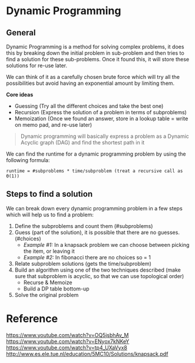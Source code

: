 # Dynamic Programming
## General
Dynamic Programming is a method for solving complex problems, it does this by breaking down the initial problem in sub-problem and then tries to find a solution for these sub-problems. Once it found this, it will store these solutions for re-use later.

We can think of it as a carefully chosen brute force which will try all the possibilities but avoid having an exponential amount by limiting them.

**Core ideas**
* Guessing (Try all the different choices and take the best one)
* Recursion (Express the solution of a problem in terms of subproblems)
* Memoization (Once we found an answer, store in a lookup table = write on memo pad, and re-use later)

> Dynamic programming will basically express a problem as a Dynamic Acyclic graph (DAG) and find the shortest path in it

We can find the runtime for a dynamic programming problem by using the following formula:
```
runtime = #subproblems * time/subproblem (treat a recursive call as Θ(1))
```

## Steps to find a solution
We can break down every dynamic programming problem in a few steps which will help us to find a problem:
1. Define the subproblems and count them (#subproblems)
2. Guess (part of the solution), it is possible that there are no guesses. (#choices)
    * *Example #1:* In a knapsack problem we can choose between picking the item, or leaving it
    * *Example #2:* In fibonacci there are no choices so = 1
3. Relate subproblem solutions (gets the time/subproblem)
4. Build an algorithm using one of the two techniques described (make sure that subproblem is acyclic, so that we can use topological order)
    * Recurse & Memoize
    * Build a DP table bottom-up
5. Solve the original problem

# Reference
https://www.youtube.com/watch?v=OQ5jsbhAv_M
https://www.youtube.com/watch?v=ENyox7kNKeY
https://www.youtube.com/watch?v=tp4_UXaVyx8
http://www.es.ele.tue.nl/education/5MC10/Solutions/knapsack.pdf